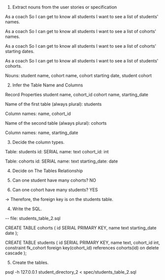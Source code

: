 1. Extract nouns from the user stories or specification

As a coach
So I can get to know all students
I want to see a list of students' names.

As a coach
So I can get to know all students
I want to see a list of cohorts' names.

As a coach
So I can get to know all students
I want to see a list of cohorts' starting dates.

As a coach
So I can get to know all students
I want to see a list of students' cohorts.

Nouns: student name, cohort name, cohort starting date, student cohort

2. Infer the Table Name and Columns


Record	        Properties
student         name, cohort_id
cohort	        name, starting_date

Name of the first table (always plural): students

Column names: name, cohort_id

Name of the second table (always plural): cohorts

Column names: name, starting_date

3. Decide the column types.

Table: students
id: SERIAL
name: text
cohort_id: int

Table: cohorts
id: SERIAL
name: text
starting_date: date

4. Decide on The Tables Relationship

1. Can one student have many cohorts? NO
2. Can one cohort have many students? YES

-> Therefore, the foreign key is on the students table.

4. Write the SQL.

-- file: students_table_2.sql

CREATE TABLE cohorts (
  id SERIAL PRIMARY KEY,
  name text
  starting_date date
);

CREATE TABLE students (
  id SERIAL PRIMARY KEY,
  name text,
  cohort_id int,
  constraint fk_cohort foreign key(cohort_id)
    references cohorts(id)
    on delete cascade
);

5. Create the tables.

psql -h 127.0.0.1 student_directory_2 < spec/students_table_2.sql
